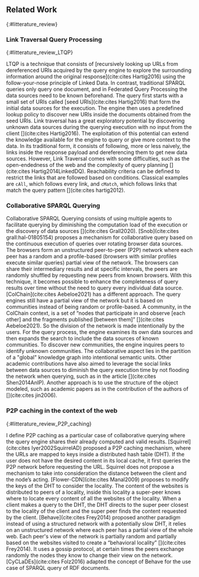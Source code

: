 ## Related Work
{:#litterature_review} 

### Link Traversal Query Processing
{:#litterature_review_LTQP} 

LTQP is a technique that consists of [recursively looking up URLs from dereferenced URIs acquired by the query engine
to explore the surrounding information around the original response](cite:cites Hartig2016) using the follow-your-nose
principle of Linked Data. 
In contrast, traditional SPARQL queries only query one document,
and in Federated Query Processing the data sources need to be known beforehand. 
The query first starts with a small set of URIs called [seed URIs](cite:cites Hartig2016) that form
the initial data sources for the execution.
The engine then uses a predefined lookup policy to discover new URIs inside the documents obtained from the seed URIs.
Link traversal has a great exploratory potential by discovering unknown data sources during the querying execution with no 
input from the client [](cite:cites Hartig2016). 
The exploitation of this potential can extend the knowledge available for the engine to query or give more context to the data.
In its traditional form, it consists of following,
more or less naively, the links inside the response payload and dereferencing them to get new data sources.
However, Link Traversal comes with some difficulties,
such as the open-endedness of the web and the complexity of query planning [](cite:cites Hartig2014LinkedDQ). 
Reachability criteria can be defined to restrict the links that are followed based on conditions.
Classical examples are `cAll`, which follows every link, and `cMatch`, which follows links that match the query pattern [](cite:cites hartig2012).


### Collaborative SPARQL Querying

Collaborative SPARQL Querying consists of using multiple agents to facilitate querying by
diminishing the computation load of the execution or the discovery of data sources [](cite:cites Grall2020). 
[Snob](cite:cites grall:hal-01805154) proposes a mechanism for collaborative query based
on the continuous execution of queries over rotating browser data sources. 
The browsers form an unstructured peer-to-peer (P2P) network where each peer has
a random and a profile-based (browsers with similar profiles execute similar queries) partial view of the network.
The browsers can share their intermediary results and at specific intervals,
the peers are randomly shuffled by requesting new peers from known browsers.
With this technique,
it becomes possible to enhance the completeness of query results over time without the need to query every individual data source.
[ColChain](cite:cites Aebeloe2021) has a different approach. 
The query engines still have a partial view of the network but it is based on communities instead of being random or profile-based.
A community, in the ColChain context, is a set of
<q>nodes that participate in and observe [each other] and the fragments published [between them]</q> [](cite:cites Aebeloe2021).
So the division of the network is made intentionally by the users.
For the query process, the engine examines its own data sources and then expands the search to include the data sources of known communities.
To discover new communities, the engine inquires peers to identify unknown communities.
The collaborative aspect lies in the partition of a "global" knowledge graph into intentional semantic units.
Other academic contributions have also aimed to leverage the social links between data sources to diminish the query execution time by not flooding the network when querying, such as in the article
[](cite:cites Shen2014AnIP).
Another approach is to use the structure of the object modeled,
such as academic papers as in the contribution of the authors of [](cite:cites jin2006).



### P2P caching in the context of the web
{:#litterature_review_P2P_caching} 

I define P2P caching as a particular case of collaborative querying 
where the query engine shares their already computed and valid results.
[Squirrel](cite:cites Iyer2002SquirrelAD) proposed a P2P caching mechanism,
where the URLs are mapped to keys inside a distributed hash table (DHT).
If the user does not have the desired content in its local cache,
it first queries the P2P network before requesting the URL.
Squirrel does not propose a mechanism to take into consideration the distance between the client and the node’s acting.
[Flower-CDN](cite:cites Manal2009) proposes to modify the keys of the DHT to consider the locality.
The content of the websites is distributed to peers of a locality,
inside this locality a super-peer knows where to locate every content of all the websites of the locality.
When a client makes a query to the DHT,
the DHT directs to the super peer closest to the locality of the client and 
the super peer finds the content requested by the client.
[Behave](cite:cites Frey2014) proposed another paradigm instead of using a structured network with a potentially slow DHT,
it relies on an unstructured network where each peer has a partial view of the whole web.
Each peer's view of the network is partially random and partially based on the websites visited to create a 
<q>behavioral locality</q> [](cite:cites Frey2014).
It uses a gossip protocol, at certain times the peers exchange randomly the nodes they know to change their view on the network.
[CyCLaDEs](cite:cites Folz2016) adapted the concept of Behave for the use case of SPARQL query of RDF documents.
